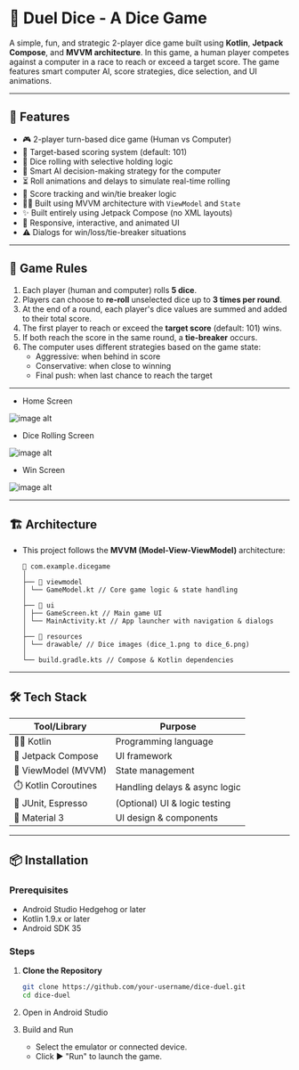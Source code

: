 # 🎲 Duel Dice - A Dice Game

A simple, fun, and strategic 2-player dice game built using **Kotlin**, **Jetpack Compose**, and **MVVM architecture**. In this game, a human player competes against a computer in a race to reach or exceed a target score. The game features smart computer AI, score strategies, dice selection, and UI animations.

---

## 🚀 Features

- 🎮 2-player turn-based dice game (Human vs Computer)
- 🎯 Target-based scoring system (default: 101)
- 🎲 Dice rolling with selective holding logic
- 🧠 Smart AI decision-making strategy for the computer
- ⏳ Roll animations and delays to simulate real-time rolling
- 🧮 Score tracking and win/tie breaker logic
- 🧑‍💻 Built using MVVM architecture with `ViewModel` and `State`
- ✨ Built entirely using Jetpack Compose (no XML layouts)
- 📱 Responsive, interactive, and animated UI
- ⚠️ Dialogs for win/loss/tie-breaker situations

---

## 🧩 Game Rules

1. Each player (human and computer) rolls **5 dice**.
2. Players can choose to **re-roll** unselected dice up to **3 times per round**.
3. At the end of a round, each player's dice values are summed and added to their total score.
4. The first player to reach or exceed the **target score** (default: 101) wins.
5. If both reach the score in the same round, a **tie-breaker** occurs.
6. The computer uses different strategies based on the game state:
   - Aggressive: when behind in score
   - Conservative: when close to winning
   - Final push: when last chance to reach the target

---

- Home Screen

 ![image alt](https://github.com/Sachith-Piyathunga/Duel_Dice-Dice_Game/blob/cc340fbcc6312bff16a8193c59ade9a50217f778/Image/1.png)

- Dice Rolling Screen

![image alt](https://github.com/Sachith-Piyathunga/Duel_Dice-Dice_Game/blob/db49701dabb844a33db573a25a435a355f87b898/Image/3.png)

- Win Screen

![image alt](https://github.com/Sachith-Piyathunga/Duel_Dice-Dice_Game/blob/15e57f4fc60e04c05944586cd538953e402179ab/Image/4.png)


---

## 🏗️ Architecture

- This project follows the **MVVM (Model-View-ViewModel)** architecture:

   ```
   📁 com.example.dicegame
   │
   ├── 📁 viewmodel
   │ └── GameModel.kt // Core game logic & state handling
   │
   ├── 📁 ui
   │ ├── GameScreen.kt // Main game UI
   │ └── MainActivity.kt // App launcher with navigation & dialogs
   │
   ├── 📁 resources
   │ └── drawable/ // Dice images (dice_1.png to dice_6.png)
   │
   └── build.gradle.kts // Compose & Kotlin dependencies

---

## 🛠️ Tech Stack

| Tool/Library         | Purpose                          |
|----------------------|----------------------------------|
| 🧑‍💻 Kotlin             | Programming language              |
| 🧱 Jetpack Compose    | UI framework                      |
| 🧠 ViewModel (MVVM)   | State management                  |
| ⏱️ Kotlin Coroutines  | Handling delays & async logic     |
| 🧪 JUnit, Espresso     | (Optional) UI & logic testing     |
| 🎨 Material 3         | UI design & components            |

---

## 📦 Installation

### Prerequisites
- Android Studio Hedgehog or later
- Kotlin 1.9.x or later
- Android SDK 35

### Steps

1. **Clone the Repository**
   ```bash
   git clone https://github.com/your-username/dice-duel.git
   cd dice-duel

2. Open in Android Studio

3. Build and Run

   - Select the emulator or connected device.
   - Click ▶️ "Run" to launch the game.

